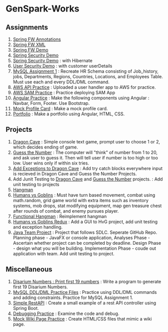 # GenSpark-Works


## Assignments
 1. [Spring FW Annotations](https://github.com/Jugarcia15/GenSpark-Assignments/tree/main/Week3/SpringFWAnno_Config) 
 2. [Spring FW XML](https://github.com/Jugarcia15/GenSpark-Assignments/tree/main/Week3/SpringFWXML)
 3. [Spring FW Demo](https://github.com/Jugarcia15/GenSpark-Assignments/tree/main/Week3/SpringFrameWorkDemo_Wk3)
 4. [Spring Security Demo](https://github.com/Jugarcia15/GenSpark-Assignments/tree/main/Week4/SecurityDemo_1_Wk4)
 5. [Spring Security Demo](https://github.com/Jugarcia15/GenSpark-Assignments/tree/main/Week4/SpringBootDemo_Wk4) : with Hibernate
 6. [User Security Demo](https://github.com/Jugarcia15/GenSpark-Assignments/tree/main/Week5/SecurityDemo) : with customer userDetails
 7. [MySQL Assignment 1](https://github.com/Jugarcia15/GenSpark-Assignments/tree/main/Week6/MySQL_Assignment_1) : Recreate HR Schema consisting of Job_history, jobs, Departments, Regions, Countries, Locations, and Employees Table. Must use each and every DDL/DML command. 
 8. [AWS API Practice](https://github.com/Jugarcia15/GenSpark-Assignments/tree/main/Week7/demo-app-user-api) : Uploaded a user handler app to AWS for practice.
 9. [AWS SAM Practice](https://github.com/Jugarcia15/GenSpark-Assignments/tree/main/Week9/SAM) : Practice deploying SAM App
 10. [Angular Practice](https://github.com/Jugarcia15/GenSpark-Assignments/tree/main/Week10/my-blog) : Make the following components using Angular : Navbar, Form, Footer. Use Bootstrap.
 11. [Mock Profile Card](https://github.com/Jugarcia15/GenSpark-Assignments/tree/main/Week10/ProfileCard) : Make a mock profile card.
 12. [Portfolio](https://github.com/Jugarcia15/GenSpark-Assignments/tree/main/Week11/my-portfolio) : Make a portfolio using Angular, HTML, CSS.
 
## Projects 
 1. [Dragon Cave](https://github.com/Jugarcia15/GenSpark-Assignments/tree/main/Projects/Dragon_Cave/DragonCave) : Simple console text game, prompt user to choose 1 or 2, which decides ending of game. 
 2. [Guess the Number](https://github.com/Jugarcia15/GenSpark-Assignments/tree/main/Projects/Guess_The_Number/Guess_the_Number) : The computer will "think" of number from 1 to 20, and ask user to guess it. Then will tell user if number is too high or too low. User wins only if within six tries. 
 3. [Add Exceptions to Dragon Cave]() : Add try catch blocks everywhere input is recieved in Dragon Cave and Guess the Number Projects.
 4. Add Junit Testing to [Dragon Cave]() and [Guess the Number]() projects. : Add unit testing to projects
 5. [Hangman](https://github.com/Jugarcia15/GenSpark-Assignments/tree/main/Projects/Hangman/Hangman) 
 6. [Humans vs Goblins](https://github.com/Jugarcia15/GenSpark-Assignments/tree/main/Projects/HumansVsGoblins/HumansVsGoblins) : Must have turn based movement, combat using math.random, grid game world with extra items such as inventory systems, mob drops, stat modifying equipment, map gen treasure chest after rounds of combat, and enemy pursues player.
 7. [Functional Hangman]() : Reimplement hangman
 8. [Humans vs Goblins Redux]() : Add a GUI to HvG project, add unit testing and exception handling.
 9. [Java Team Project]() : Project that follows SDLC. Seperate GitHub Repo. Planning phase - JavaFX or console application, Analyses Phase - Ascertain whether project can be completed by deadline. Design Phase - design what you will be building. Implementation Phase - coude out application with team. Add unit testing to project.

## Miscellaneous
 1. [Disarium Numbers : Print first 19 numbers](https://github.com/Jugarcia15/GenSpark-Assignments/tree/main/Week4/FRQ/DisariumNumbersWk4) : Write a program to generate first 19 Disarium Numbers.
 2. [MySQL DDL/DML Practice Files](https://github.com/Jugarcia15/GenSpark-Assignments/tree/main/Week6/MySQL%20Practice) : Practice using DDL/DML commands and adding constraints. Practice for MySQL Assignment 1.
 3. [Simple RestAPI](https://github.com/Jugarcia15/GenSpark-Assignments/tree/main/Week8/FRQ) : Create a small example of a rest API controller using Spring Boot.
 4. [Debugging Practice](https://github.com/Jugarcia15/GenSpark-Assignments/tree/main/Week8/Sample) : Examine the code and debug. 
 5. [Mock Wiki Page Practice](https://github.com/Jugarcia15/GenSpark-Assignments/tree/main/Week10/MockWiki) : Create HTML/CSS files that mimic a wiki page. 
 
